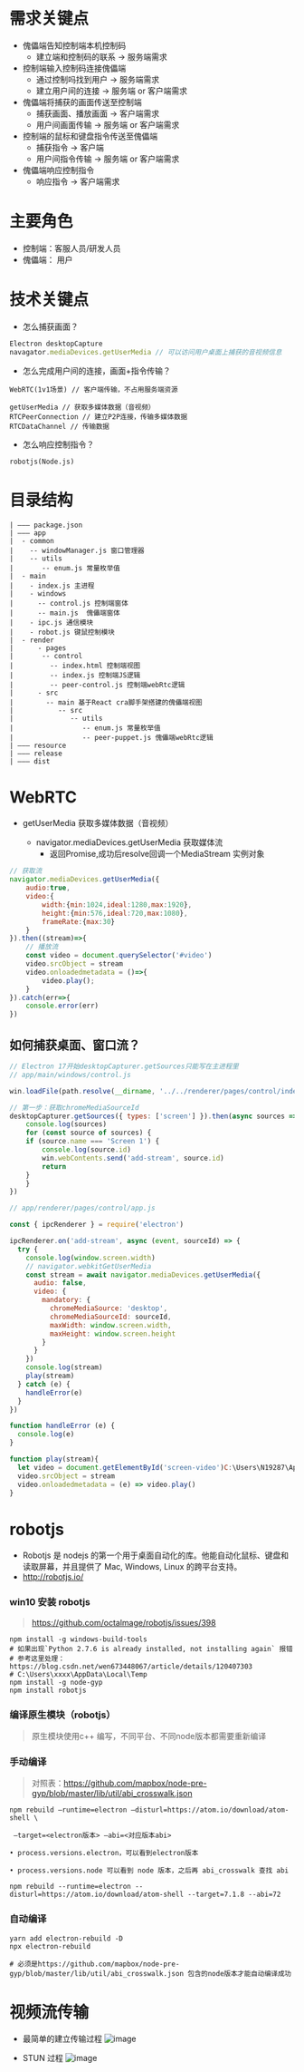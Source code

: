 # 需求关键点
  + 傀儡端告知控制端本机控制码
    - 建立端和控制码的联系 -> 服务端需求
  + 控制端输入控制码连接傀儡端
    - 通过控制吗找到用户 -> 服务端需求
    - 建立用户间的连接 -> 服务端 or 客户端需求
  + 傀儡端将捕获的画面传送至控制端
    - 捕获画面、播放画面 -> 客户端需求
    - 用户间画面传输 -> 服务端 or 客户端需求
  + 控制端的鼠标和键盘指令传送至傀儡端
    - 捕获指令 -> 客户端
    - 用户间指令传输 -> 服务端 or 客户端需求
  + 傀儡端响应控制指令
    - 响应指令 -> 客户端需求


# 主要角色

- 控制端：客服人员/研发人员
- 傀儡端： 用户

# 技术关键点

+ 怎么捕获画面？ 

```javascript
Electron desktopCapture
navagator.mediaDevices.getUserMedia // 可以访问用户桌面上捕获的音视频信息
```

+ 怎么完成用户间的连接，画面+指令传输？ 
```
WebRTC(1v1场景) // 客户端传输，不占用服务端资源

getUserMedia // 获取多媒体数据（音视频）
RTCPeerConnection // 建立P2P连接，传输多媒体数据
RTCDataChannel // 传输数据
```

+ 怎么响应控制指令？ 
```
robotjs(Node.js)
```

# 目录结构
```
| ——— package.json
| ——— app
|  - common
|    -- windowManager.js 窗口管理器
|    -- utils
|       -- enum.js 常量枚举值
|  - main
|    - index.js 主进程
|    - windows
|      -- control.js 控制端窗体
|      -- main.js  傀儡端窗体
|    - ipc.js 通信模块
|    - robot.js 键鼠控制模块
|  - render
|      - pages
|       -- control 
|         -- index.html 控制端视图
|         -- index.js 控制端JS逻辑
|         -- peer-control.js 控制端webRtc逻辑
|      - src
|        -- main 基于React cra脚手架搭建的傀儡端视图
|           -- src
|              -- utils
|                 -- enum.js 常量枚举值
|                 -- peer-puppet.js 傀儡端webRtc逻辑
| ——— resource 
| ——— release 
| ——— dist  
```


# WebRTC

+ getUserMedia 获取多媒体数据（音视频）

    - navigator.mediaDevices.getUserMedia  获取媒体流
      + 返回Promise,成功后resolve回调一个MediaStream 实例对象

```javascript
// 获取流
navigator.mediaDevices.getUserMedia({
    audio:true,
    video:{
        width:{min:1024,ideal:1280,max:1920},
        height:{min:576,ideal:720,max:1080},
        frameRate:{max:30}
    }
}).then((stream)=>{
    // 播放流
    const video = document.querySelector('#video')
    video.srcObject = stream
    video.onloadedmetadata = ()=>{
        video.play();
    }
}).catch(err=>{
    console.error(err)
})
```

## 如何捕获桌面、窗口流？

```javascript
// Electron 17开始desktopCapturer.getSources只能写在主进程里
// app/main/windows/control.js

win.loadFile(path.resolve(__dirname, '../../renderer/pages/control/index.html'))

// 第一步：获取chromeMediaSourceId
desktopCapturer.getSources({ types: ['screen'] }).then(async sources => {
    console.log(sources)
    for (const source of sources) {
    if (source.name === 'Screen 1') {
        console.log(source.id)
        win.webContents.send('add-stream', source.id)
        return
    }
    }
})

// app/renderer/pages/control/app.js

const { ipcRenderer } = require('electron')

ipcRenderer.on('add-stream', async (event, sourceId) => {
  try {
    console.log(window.screen.width)
    // navigator.webkitGetUserMedia
    const stream = await navigator.mediaDevices.getUserMedia({
      audio: false,
      video: {
        mandatory: {
          chromeMediaSource: 'desktop',
          chromeMediaSourceId: sourceId,
          maxWidth: window.screen.width,
          maxHeight: window.screen.height
        }
      }
    })
    console.log(stream)
    play(stream)
  } catch (e) {
    handleError(e)
  }
})

function handleError (e) {
  console.log(e)
}

function play(stream){
  let video = document.getElementById('screen-video')C:\Users\N19287\AppData\Local\Temp
  video.srcObject = stream
  video.onloadedmetadata = (e) => video.play()
}

```


# robotjs

- Robotjs 是 nodejs 的第一个用于桌面自动化的库。他能自动化鼠标、键盘和读取屏幕，并且提供了 Mac, Windows, Linux 的跨平台支持。
- http://robotjs.io/
### win10 安装 robotjs 

> https://github.com/octalmage/robotjs/issues/398
```shell
npm install -g windows-build-tools 
# 如果出现`Python 2.7.6 is already installed, not installing again` 报错
# 参考这里处理：https://blog.csdn.net/wen673448067/article/details/120407303
# C:\Users\xxxx\AppData\Local\Temp
npm install -g node-gyp
npm install robotjs
```

### 编译原生模块（robotjs）
> 原生模块使用c++ 编写，不同平台、不同node版本都需要重新编译

### 手动编译

> 对照表：https://github.com/mapbox/node-pre-gyp/blob/master/lib/util/abi_crosswalk.json

```
npm rebuild —runtime=electron —disturl=https://atom.io/download/atom-shell \

 —target=<electron版本> —abi=<对应版本abi>

• process.versions.electron，可以看到electron版本

• process.versions.node 可以看到 node 版本，之后再 abi_crosswalk 查找 abi

npm rebuild --runtime=electron --disturl=https://atom.io/download/atom-shell --target=7.1.8 --abi=72
```

### 自动编译

```shell
yarn add electron-rebuild -D
npx electron-rebuild

# 必须是https://github.com/mapbox/node-pre-gyp/blob/master/lib/util/abi_crosswalk.json 包含的node版本才能自动编译成功
```

# 视频流传输

+ 最简单的建立传输过程
 ![image](./images/rtc-arc.png)

+ STUN 过程
 ![image](./images//stun.png)
